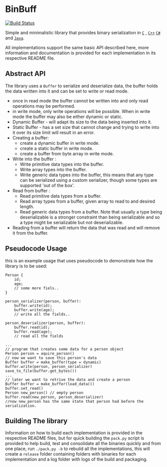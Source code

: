 # BinBuff 

[![Build Status](https://travis-ci.org/Zshoham/BinBuff.svg?branch=master)](https://travis-ci.org/Zshoham/BinBuff)

Simple and minimalistic library that provides binary serialization in  [`C`](https://github.com/Zshoham/BinBuff/tree/master/CBinBuff
)  , [`C++`](https://github.com/Zshoham/BinBuff/tree/master/CppBinBuff) [`C#`](https://github.com/Zshoham/BinBuff/tree/master/CsBinBuff) and [`Java`](https://github.com/Zshoham/BinBuff/tree/master/JBinBuff).

All implementations support the same basic API described here, more information and documentation is provided for each implementation in its respective README file.

## Abstract API

The library uses a `Buffer` to serialize and deserialize data, the buffer holds the data written into it and can be set to write or read mode.

- once in read mode the buffer cannot be written into and only read operations may be performed.
- in write mode, only write operations will be possible. When in write mode the buffer may also be either dynamic or static.
- Dynamic Buffer - will adapt its size to the data being inserted into it.
- Static Buffer - has a set size that cannot change and trying to write into it over its size limit will result in an error.
- Creating a buffer:
  - create a dynamic buffer in write mode.
  - create a static buffer in write mode.
  - create a buffer from byte array in write mode.
- Write into the buffer :
  - Write primitive data types into the buffer.
  - Write array types into the buffer.
  - Write generic data types into the buffer, this means that any type can be serialized using a custom serializer, though some types are supported 'out of the box'.
- Read from buffer :
  - Read primitive data types from a buffer.
  - Read array types from a buffer, given array to read to and desired length.
  - Read generic data types from a buffer. Note that usually a type being deserializable is a stronger constraint than being serializable and so a type might be serializable but not deserializable.
- Reading from a buffer will return the data that was read and will remove it from the buffer.

## Pseudocode Usage

this is an example usage that uses pseudocode to demonstrate how the library is to be used:

```pseudocode
Person {
	id;
	age;
	// some more fiels..
}

person_serializer(person, buffer):
	buffer.write(id);
	buffer.write(age);
	// write all the fields..

person_deserializer(person, buffer):
	buffer.read(id);
	buffer.read(age);
	// read all the fields

...
// program that creates some data for a person object
Person person = aquire_person()
// now we want to save this person's data
Buffer buffer = make_buffer(type = dynamic)
buffer.write(person, person_serializer)
save_to_file(buffer.get_bytes())
...
// later we want to retrive the data and create a person
Buffer buffer = make_buffer(load_data())
buffer.set_read()
Person new_person() // empty person
buffer.read(new_person, person_deserializer)
//now new_person has the same state that person had before the serialization.
```

## Building The library

Information on how to build each implementation is provided in the respective README files, but for quick building the `pack.py` script is provided to help build, test and consolidate all the binaries quickly and from one place, run `./pack.py -b` to rebuild all the implementations, this will create a `release` folder containing folders with binaries for each implementation and a log folder with logs of the build and packaging.